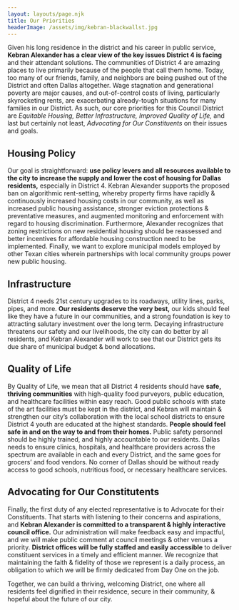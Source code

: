 ```yaml
---
layout: layouts/page.njk
title: Our Priorities
headerImage: /assets/img/kebran-blackwallst.jpg
---
```


 Given his long residence in the district and his career in public service, **Kebran Alexander has a clear view of the key issues District 4 is facing** and their attendant solutions. The communities of District 4 are amazing places to live primarily because of the people that call them home. Today, too many of our friends, family, and neighbors are being pushed out of the District and often Dallas altogether. Wage stagnation and generational poverty are major causes, and out-of-control costs of living, particularly skyrocketing rents, are exacerbating already-tough situations for many families in our District. As such, our core priorities for this Council District are *Equitable Housing, Better Infrastructure, Improved Quality of Life,* and last but certainly not least, *Advocating for Our Constituents* on their issues and goals.

 ## Housing Policy
Our goal is straightforward: **use policy levers and all resources available to the city to increase the supply and lower the cost of housing for Dallas residents,** especially in District 4. Kebran Alexander supports the proposed ban on algorithmic rent-setting, whereby property firms have rapidly & continuously increased housing costs in our community, as well as increased public housing assistance, stronger eviction protections & preventative measures, and augmented monitoring and enforcement with regard to housing discrimination. Furthermore, Alexander recognizes that zoning restrictions on new residential housing should be reassessed and better incentives for affordable housing construction need to be implemented. Finally, we want to explore municipal models employed by other Texan cities wherein partnerships with local community groups power new public housing.

## Infrastructure
District 4 needs 21st century upgrades to its roadways, utility lines, parks, pipes, and more. **Our residents deserve the very best,** our kids should feel like they have a future in our communities, and a strong foundation is key to attracting salutary investment over the long term. Decaying infrastructure threatens our safety and our livelihoods, the city can do better by all residents, and Kebran Alexander will work to see that our District gets its due share of municipal budget & bond allocations.

## Quality of Life
 By Quality of Life, we mean that all District 4 residents should have **safe, thriving communities** with high-quality food purveyors, public education, and healthcare facilities within easy reach. Good public schools with state of the art facilities must be kept in the district, and Kebran will maintain & strengthen our city’s collaboration with the local school districts to ensure District 4 youth are educated at the highest standards. **People should feel safe in and on the way to and from their homes.** Public safety personnel should be highly trained, and highly accountable to our residents. Dallas needs to ensure clinics, hospitals, and healthcare providers across the spectrum are available in each and every District, and the same goes for grocers’ and food vendors. No corner of Dallas should be without ready access to good schools, nutritious food, or necessary healthcare services.

 ## Advocating for Our Constitutents
  Finally, the first duty of any elected representative is to Advocate for their Constituents. That starts with listening to their concerns and aspirations, and **Kebran Alexander is committed to a transparent & highly interactive council office.** Our administration will make feedback easy and impactful, and we will make public comment at council meetings & other venues a priority. **District offices will be fully staffed and easily accessible** to deliver constituent services in a timely and efficient manner. We recognize that maintaining the faith & fidelity of those we represent is a daily process, an obligation to which we will be firmly dedicated from Day One on the job.

   Together, we can build a thriving, welcoming District, one where all residents feel dignified in their residence, secure in their community, & hopeful about the future of our city.

